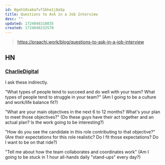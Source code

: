 ```yaml
---
id: 0goh18saba7vf1bhe1j8a5p
title: Questions to Ask in a Job Interview
desc: ""
updated: 1724048318035
created: 1724048232570
---
```


> https://praachi.work/blog/questions-to-ask-in-a-job-interview

## HN

### [CharlieDigital](https://news.ycombinator.com/item?id=41272867)

I ask these indirectly.

"What types of people tend to succeed and do well with your team? What types of people tend to struggle in your team?"
(Am I going to be a culture and work/life balance fit?)

"What are your main objectives in the next 6 to 12 months? What's your plan to meet those objectives?"
(Do these guys have their act together and an actual plan? Is the work going to be interesting?)

"How do you see the candidate in this role contributing to that objective?"
(Are their expectations for this role realistic? Do I fit those expectations? Do I want to be on that ride?)

"Tell me about how the team collaborates and coordinates work"
(Am I going to be stuck in 1 hour all-hands daily "stand-ups" every day?)
